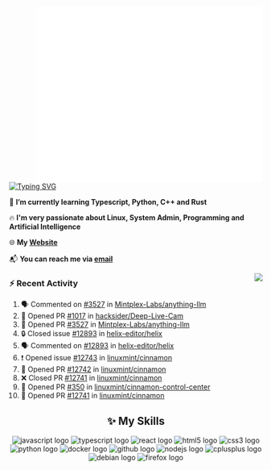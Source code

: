 <img align="right" width="450" src="github-metrics.svg">

[![Typing SVG](https://readme-typing-svg.herokuapp.com?duration=2500&vCenter=true&width=200&height=40&lines=Hello+World+👋)](https://git.io/typing-svg)

🌱 **I’m currently learning Typescript, Python, C++ and Rust**

🔥 **I'm very passionate about Linux, System Admin, Programming and Artificial Intelligence**

🌐 **My [Website](https://kpcofgs.github.io/)**

📬 **You can reach me via [email](mailto:shixian_sheng-2@protonmail.com)**

<a>
    <img align="right" height=210px src="https://github-readme-stats.vercel.app/api?username=KPCOFGS&theme=tokyonight&show_icons=true&show=prs_merged">
</a>

### ⚡ **Recent Activity**
<!--START_SECTION:activity-->
1. 🗣 Commented on [#3527](https://github.com/Mintplex-Labs/anything-llm/pull/3527#issuecomment-2749809895) in [Mintplex-Labs/anything-llm](https://github.com/Mintplex-Labs/anything-llm)
2. 💪 Opened PR [#1017](https://github.com/hacksider/Deep-Live-Cam/pull/1017) in [hacksider/Deep-Live-Cam](https://github.com/hacksider/Deep-Live-Cam)
3. 💪 Opened PR [#3527](https://github.com/Mintplex-Labs/anything-llm/pull/3527) in [Mintplex-Labs/anything-llm](https://github.com/Mintplex-Labs/anything-llm)
4. 🔒 Closed issue [#12893](https://github.com/helix-editor/helix/issues/12893) in [helix-editor/helix](https://github.com/helix-editor/helix)
5. 🗣 Commented on [#12893](https://github.com/helix-editor/helix/issues/12893#issuecomment-2679462594) in [helix-editor/helix](https://github.com/helix-editor/helix)
6. ❗ Opened issue [#12743](https://github.com/linuxmint/cinnamon/issues/12743) in [linuxmint/cinnamon](https://github.com/linuxmint/cinnamon)
7. 💪 Opened PR [#12742](https://github.com/linuxmint/cinnamon/pull/12742) in [linuxmint/cinnamon](https://github.com/linuxmint/cinnamon)
8. ❌ Closed PR [#12741](https://github.com/linuxmint/cinnamon/pull/12741) in [linuxmint/cinnamon](https://github.com/linuxmint/cinnamon)
9. 💪 Opened PR [#350](https://github.com/linuxmint/cinnamon-control-center/pull/350) in [linuxmint/cinnamon-control-center](https://github.com/linuxmint/cinnamon-control-center)
10. 💪 Opened PR [#12741](https://github.com/linuxmint/cinnamon/pull/12741) in [linuxmint/cinnamon](https://github.com/linuxmint/cinnamon)
<!--END_SECTION:activity-->

<div align="center">
    
## ✨ **My Skills**

  <img src="https://cdn.jsdelivr.net/gh/devicons/devicon/icons/javascript/javascript-original.svg" height="30" alt="javascript logo"  />
  <img src="https://cdn.jsdelivr.net/gh/devicons/devicon/icons/typescript/typescript-original.svg" height="30" alt="typescript logo"  />
  <img src="https://cdn.jsdelivr.net/gh/devicons/devicon/icons/react/react-original.svg" height="30" alt="react logo"  />
  <img src="https://cdn.jsdelivr.net/gh/devicons/devicon/icons/html5/html5-original.svg" height="30" alt="html5 logo"  />
  <img src="https://cdn.jsdelivr.net/gh/devicons/devicon/icons/css3/css3-original.svg" height="30" alt="css3 logo"  />
  <img src="https://cdn.jsdelivr.net/gh/devicons/devicon/icons/python/python-original.svg" height="30" alt="python logo"  />
  <img src="https://cdn.jsdelivr.net/gh/devicons/devicon/icons/docker/docker-original.svg" height="30" alt="docker logo"  />
  <img src="https://cdn.jsdelivr.net/gh/devicons/devicon/icons/github/github-original.svg" height="30" alt="github logo"  />
  <img src="https://cdn.jsdelivr.net/gh/devicons/devicon/icons/nodejs/nodejs-original.svg" height="30" alt="nodejs logo"  />
  <img src="https://cdn.jsdelivr.net/gh/devicons/devicon/icons/cplusplus/cplusplus-original.svg" height="30" alt="cplusplus logo"  />
  <img src="https://cdn.jsdelivr.net/gh/devicons/devicon/icons/debian/debian-original.svg" height="30" alt="debian logo"  />
  <img src="https://cdn.jsdelivr.net/gh/devicons/devicon/icons/firefox/firefox-original.svg" height="30" alt="firefox logo"  />
</div>
